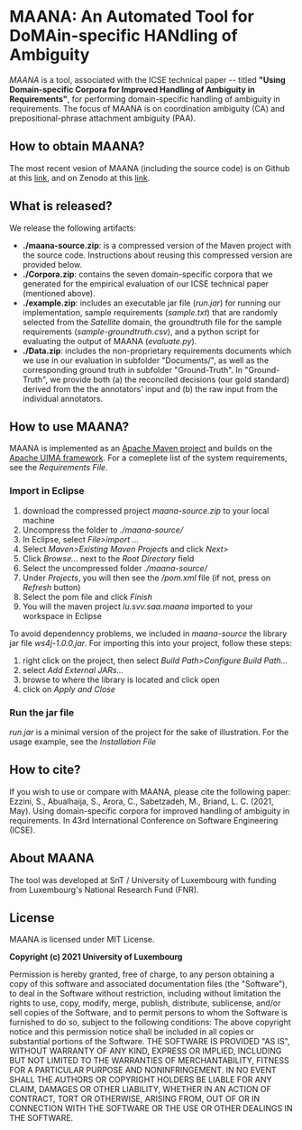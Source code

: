 # MAANA: An Automated Tool for DoMAin-specific HANdling of Ambiguity

*MAANA* is a tool, associated with the ICSE technical paper -- titled **"Using Domain-specific Corpora for Improved Handling of Ambiguity in Requirements"**, for performing domain-specific handling of ambiguity in requirements. The focus of MAANA is on coordination ambiguity (CA) and prepositional-phrase attachment ambiguity (PAA). 

## How to obtain MAANA?

The most recent vesion of MAANA (including the source code) is on Github at this [link](https://github.com/SNTSVV/MAANA), and on Zenodo at this [link](xxx).

## What is released?

We release the following artifacts: 
* **./maana-source.zip**: is a compressed version of the Maven project with the source code. Instructions about reusing this compressed version are provided below.
* **./Corpora.zip**: contains the seven domain-specific corpora that we generated for the empirical evaluation of our ICSE technical paper (mentioned above).
* **./example.zip**: includes an executable jar file (*run.jar*) for running our implementation, sample requirements (*sample.txt*) that are randomly selected from the *Satellite* domain, the groundtruth file for the sample requirements (*sample-groundtruth.csv*), and a python script for evaluating the output of MAANA (*evaluate.py*). 
* **./Data.zip**: includes the non-proprietary requirements documents which we use in our evaluation in subfolder "Documents/", as well as the corresponding ground truth in subfolder "Ground-Truth". 
In "Ground-Truth", we provide both (a) the reconciled decisions (our gold standard) derived from the the annotators' input and (b) the raw input from the individual annotators.

## How to use MAANA?  
MAANA is implemented as an [Apache Maven project](https://maven.apache.org/) and builds on the [Apache UIMA framework](http://uima.apache.org). For a comeplete list of the system requirements, see the *Requirements File*. 

### Import in Eclipse 
1. download the compressed project *maana-source.zip* to your local machine
2. Uncompress the folder to *./maana-source/*
3. In Eclipse, select *File>import ...*
4. Select *Maven>Existing Maven Projects* and click *Next>*
5. Click *Browse...* next to the *Root Directory* field 
6. Select the uncompressed folder *./maana-source/*
7. Under *Projects*, you will then see the */pom.xml* file (if not, press on *Refresh* button)
8. Select the pom file and click *Finish*
9. You will the maven project *lu.svv.saa.maana* imported to your workspace in Eclipse 

To avoid dependenncy problems, we included in *maana-source* the library jar file *ws4j-1.0.0.jar*. For importing this into your project, follow these steps:
1. right click on the project, then select *Build Path>Configure Build Path...*
2. select *Add External JARs...*
3. browse to where the library is located and click open
4. click on *Apply and Close*

### Run the jar file 

*run.jar* is a minimal version of the project for the sake of illustration. 
For the usage example, see the *Installation File*

## How to cite?
If you wish to use or compare with MAANA, please cite the following paper:
     Ezzini, S., Abualhaija, S., Arora, C., Sabetzadeh, M., Briand, L. C. (2021, May). Using domain-specific corpora for improved handling of ambiguity in
requirements. In 43rd International Conference on Software Engineering (ICSE).  

## About MAANA
The tool was developed at SnT / University of Luxembourg with funding from Luxembourg's National Research Fund (FNR). 

## License

MAANA is licensed under MIT License.

**Copyright (c) 2021 University of Luxembourg**

Permission is hereby granted, free of charge, to any person obtaining a copy of this
software and associated documentation files (the "Software"), to deal in the Software
without restriction, including without limitation the rights to use, copy, modify,
merge, publish, distribute, sublicense, and/or sell copies of the Software, and to
permit persons to whom the Software is furnished to do so, subject to the following
conditions:
The above copyright notice and this permission notice shall be included in all copies
or substantial portions of the Software.
THE SOFTWARE IS PROVIDED "AS IS", WITHOUT WARRANTY OF ANY KIND, EXPRESS OR IMPLIED,
INCLUDING BUT NOT LIMITED TO THE WARRANTIES OF MERCHANTABILITY, FITNESS FOR A
PARTICULAR PURPOSE AND NONINFRINGEMENT. IN NO EVENT SHALL THE AUTHORS OR COPYRIGHT
HOLDERS BE LIABLE FOR ANY CLAIM, DAMAGES OR OTHER LIABILITY, WHETHER IN AN ACTION OF
CONTRACT, TORT OR OTHERWISE, ARISING FROM, OUT OF OR IN CONNECTION WITH THE SOFTWARE
OR THE USE OR OTHER DEALINGS IN THE SOFTWARE.
